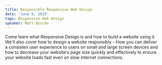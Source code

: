 ```yaml
---
title: Responsible Responsive Web Design
date: 'June 9, 2015'
tags: Responsive Web Design
speaker: Matt Busche
---
```




Come learn what Responsive Design is and how to build a website using it. We'll also cover how to design a website responsibly - How you can deliver a consisten user experience to users on small and large screen devices and how to decrease your website's page size quickly and effectively to ensure your website loads fast even on slow internet connections.



